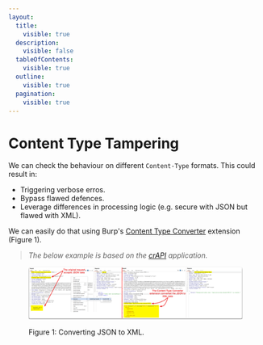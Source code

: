 ```yaml
---
layout:
  title:
    visible: true
  description:
    visible: false
  tableOfContents:
    visible: true
  outline:
    visible: true
  pagination:
    visible: true
---
```


# Content Type Tampering

We can check the behaviour on different `Content-Type` formats. This could result in:

* Triggering verbose erros.
* Bypass flawed defences.
* Leverage differences in processing logic (e.g. secure with JSON but flawed with XML).

We can easily do that using Burp's [Content Type Converter](https://portswigger.net/bappstore/db57ecbe2cb7446292a94aa6181c9278) extension (Figure 1).

> _The below example is based on the_ [_crAPI_](https://github.com/OWASP/crAPI) _application._

<figure><img src="../../../../.gitbook/assets/api_content_type_converter.png" alt=""><figcaption><p>Figure 1: Converting JSON to XML.</p></figcaption></figure>
